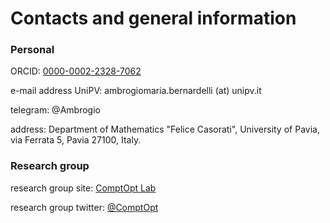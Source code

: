 # Contacts and general information

### Personal

ORCID: [0000-0002-2328-7062](https://orcid.org/0000-0002-2328-7062)

e-mail address UniPV: ambrogiomaria.bernardelli (at) unipv.it

telegram: @Ambrogio

address: Department of Mathematics "Felice Casorati", University of Pavia, via Ferrata 5, Pavia 27100, Italy.

### Research group

research group site: [ComptOpt Lab](https://www.compopt.it/)

research group twitter: [@ComptOpt](https://twitter.com/comp_opt)

<!--- research group twitter: [tba](https://ambrogiomb.github.io/) --->
